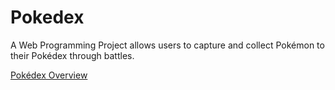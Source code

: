# Pokedex
A Web Programming Project allows users to capture and collect Pokémon to their Pokédex through battles.  

[Pokédex Overview](https://github.com/WayneWang86/Pokedex-Basic-Features/wiki/Pok%C3%A9dex-Overview)
